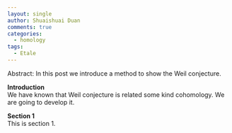 ```yaml
---
layout: single
author: Shuaishuai Duan
comments: true
categories: 
  - homology
tags:
  - Etale
---
```


Abstract: In this post we introduce a method to show the Weil conjecture.

**Introduction**
<br>
  We have known that Weil conjecture is related some kind cohomology. We are going to develop it.

**Section 1**
<br>
This is section 1.
